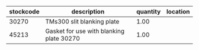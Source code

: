 |stockcode|description|quantity|location|
|---------|-----------|--------|--------|
|30270|TMs300 slit blanking plate|1.00||
|45213|Gasket for use with blanking plate 30270|1.00||
